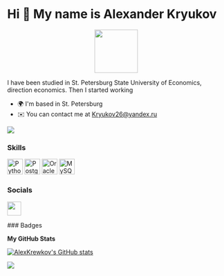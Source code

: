Hi 👋 My name is Alexander Kryukov
==================================
<div id="header" align="center">
  <img src="[https://media.giphy.com/media/M9gbBd9nbDrOTu1Mqx/giphy.gif" width="100](https://media.giphy.com/media/JPsFUPp3vLS5q/giphy.gif)"/>
</div>

I have been studied in St. Petersburg State University of Economics, direction economics. Then I started working

* 🌍  I'm based in St. Petersburg
* ✉️  You can contact me at [Kryukov26@yandex.ru](mailto:Kryukov26@yandex.ru)

<a href="https://www.github.com/AlexKrewkov" target="_blank" rel="noreferrer"><img
src="https://img.shields.io/github/followers/AlexKrewkov?logo=github&style=for-the-badge&color=000000&labelColor=000000" /></a>
### Skills

<p align="left">
<a href="https://www.python.org/" target="_blank" rel="noreferrer"><img src="https://raw.githubusercontent.com/danielcranney/readme-generator/main/public/icons/skills/python-colored.svg" width="36" height="36" alt="Python" /></a>
<a href="https://www.postgresql.org/" target="_blank" rel="noreferrer"><img src="https://raw.githubusercontent.com/danielcranney/readme-generator/main/public/icons/skills/postgresql-colored.svg" width="36" height="36" alt="PostgreSQL" /></a>
<a href="https://www.oracle.com/uk/index.html" target="_blank" rel="noreferrer"><img src="https://raw.githubusercontent.com/danielcranney/readme-generator/main/public/icons/skills/oracle-colored.svg" width="36" height="36" alt="Oracle" /></a>
<a href="https://www.mysql.com/" target="_blank" rel="noreferrer"><img src="https://raw.githubusercontent.com/danielcranney/readme-generator/main/public/icons/skills/mysql-colored.svg" width="36" height="36" alt="MySQL" /></a>
</p>

### Socials

<p align="left"> <a href="https://www.github.com/AlexKrewkov" target="_blank" rel="noreferrer"><img src="https://raw.githubusercontent.com/danielcranney/readme-generator/main/public/icons/socials/github.svg" width="32" height="32" /></a></p>
### Badges

<b>My GitHub Stats</b>

<a href="http://www.github.com/AlexKrewkov"><img src="https://github-readme-stats.vercel.app/api?username=AlexKrewkov&show_icons=true&hide=&count_private=true&title_color=ffffff&text_color=ffffff&icon_color=000000&bg_color=000000&hide_border=true&show_icons=true" alt="AlexKrewkov's GitHub stats" /></a>

<a href="http://www.github.com/AlexKrewkov"><img src="https://github-readme-streak-stats.herokuapp.com/?user=AlexKrewkov&stroke=ffffff&background=000000&ring=ffffff&fire=ffffff&currStreakNum=ffffff&currStreakLabel=ffffff&sideNums=ffffff&sideLabels=ffffff&dates=ffffff&hide_border=true" /></a>
